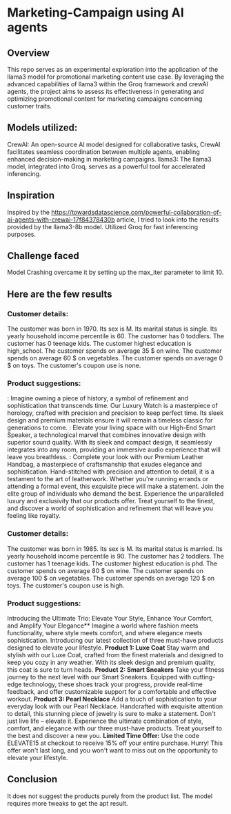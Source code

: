 # Marketing-Campaign using AI agents

## Overview
This repo serves as an experimental exploration into the application of the llama3 model for promotional marketing content use case. By leveraging the advanced capabilities of llama3 within the Groq framework and crewAI agents, the project aims to assess its effectiveness in generating and optimizing promotional content for marketing campaigns concerning customer traits.

## Models utilized:
CrewAI: An open-source AI model designed for collaborative tasks, CrewAI facilitates seamless coordination between multiple agents, enabling enhanced decision-making in marketing campaigns.
llama3: The llama3 model, integrated into Groq, serves as a powerful tool for accelerated inferencing.

## Inspiration
Inspired by the https://towardsdatascience.com/powerful-collaboration-of-ai-agents-with-crewai-17f84378430b article, I tried to look into the results provided by the llama3-8b model. Utilized Groq for fast inferencing purposes.

## Challenge faced
Model Crashing overcame it by setting up the max_iter parameter to limit 10. 

## Here are the few results

### Customer details: 
The customer was born in 1970. Its sex is M. Its marital status is single. Its yearly household income percentile is 60. The customer has 0 toddlers. The customer has 0 teenage kids. The customer highest education is high_school. The customer spends on average 35 $ on wine. The customer spends on average 60 $ on vegetables. The customer spends on average 0 $ on toys. The customer's coupon use is none.

### Product suggestions: 
<Luxury Watch>: Imagine owning a piece of history, a symbol of refinement and sophistication that transcends time. Our Luxury Watch is a masterpiece of horology, crafted with precision and precision to keep perfect time. Its sleek design and premium materials ensure it will remain a timeless classic for generations to come. <High-End Smart Speaker> : Elevate your living space with our High-End Smart Speaker, a technological marvel that combines innovative design with superior sound quality. With its sleek and compact design, it seamlessly integrates into any room, providing an immersive audio experience that will leave you breathless. <Premium Leather Handbag> : Complete your look with our Premium Leather Handbag, a masterpiece of craftsmanship that exudes elegance and sophistication. Hand-stitched with precision and attention to detail, it is a testament to the art of leatherwork. Whether you're running errands or attending a formal event, this exquisite piece will make a statement. Join the elite group of individuals who demand the best. Experience the unparalleled luxury and exclusivity that our products offer. Treat yourself to the finest, and discover a world of sophistication and refinement that will leave you feeling like royalty.

### Customer details: 
The customer was born in 1985. Its sex is M. Its marital status is married. Its yearly household income percentile is 90. The customer has 2 toddlers. The customer has 1 teenage kids. The customer highest education is phd. The customer spends on average 80 $ on wine. The customer spends on average 100 $ on vegetables. The customer spends on average 120 $ on toys. The customer's coupon use is high.

### Product suggestions: 
Introducing the Ultimate Trio: Elevate Your Style, Enhance Your Comfort, and Amplify Your Elegance** Imagine a world where fashion meets functionality, where style meets comfort, and where elegance meets sophistication. Introducing our latest collection of three must-have products designed to elevate your lifestyle. **Product 1: Luxe Coat** Stay warm and stylish with our Luxe Coat, crafted from the finest materials and designed to keep you cozy in any weather. With its sleek design and premium quality, this coat is sure to turn heads. **Product 2: Smart Sneakers** Take your fitness journey to the next level with our Smart Sneakers. Equipped with cutting-edge technology, these shoes track your progress, provide real-time feedback, and offer customizable support for a comfortable and effective workout. **Product 3: Pearl Necklace** Add a touch of sophistication to your everyday look with our Pearl Necklace. Handcrafted with exquisite attention to detail, this stunning piece of jewelry is sure to make a statement. Don't just live life – elevate it. Experience the ultimate combination of style, comfort, and elegance with our three must-have products. Treat yourself to the best and discover a new you. **Limited Time Offer:** Use the code ELEVATE15 at checkout to receive 15% off your entire purchase. Hurry! This offer won't last long, and you won't want to miss out on the opportunity to elevate your lifestyle.

## Conclusion

It does not suggest the products purely from the product list. The model requires more tweaks to get the apt result.


